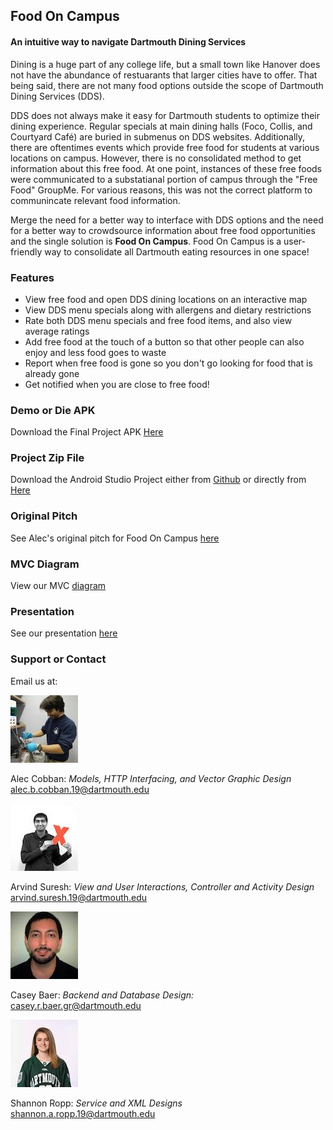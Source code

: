 ## Food On Campus 
#### An intuitive way to navigate Dartmouth Dining Services

Dining is a huge part of any college life, but a small town like Hanover does not have the abundance of restuarants that larger cities have to offer. 
That being said, there are not many food options outside the scope of Dartmouth Dining Services (DDS). 

DDS does not always make it easy for Dartmouth students to optimize their dining experience. 
Regular specials at main dining halls (Foco, Collis, and Courtyard Café) are buried in submenus on DDS websites. 
Additionally, there are oftentimes events which provide free food for students at various locations on campus. 
However, there is no consolidated method to get information about this free food. 
At one point, instances of these free foods were communicated to a substatianal portion of campus through the "Free Food" GroupMe. 
For various reasons, this was not the correct platform to communincate relevant food information. 

Merge the need for a better way to interface with DDS options and the need for a better way to crowdsource information about free food opportunities and the single solution is **Food On Campus**. 
Food On Campus is a user-friendly way to consolidate all Dartmouth eating resources in one space!

### Features

* View free food and open DDS dining locations on an interactive map
* View DDS menu specials along with allergens and dietary restrictions
* Rate both DDS menu specials and free food items, and also view average ratings
* Add free food at the touch of a button so that other people can also enjoy and less food goes to waste
* Report when free food is gone so you don't go looking for food that is already gone
* Get notified when you are close to free food!

### Demo or Die APK

Download the Final Project APK [Here](https://drive.google.com/file/d/1au26o0qeTyd8b3wigLPWSiiqzPMF_Ka1/view?usp=sharing)

### Project Zip File

Download the Android Studio Project either from [Github](https://github.com/Kephael/COSC_65_Project) or directly from [Here](https://drive.google.com/file/d/1mDVLwJvFIP-SI_Y-GrVdJzZicW6mdLk0/view?usp=sharing)

### Original Pitch

See Alec's original pitch for Food On Campus [here](https://docs.google.com/presentation/d/1QvdFvqGm-C87ybNjyPfVB344OHGPpxPpDGZ5PR9jMEQ/edit?usp=sharing)

### MVC Diagram 

View our MVC [diagram](https://docs.google.com/presentation/d/1l6hYCcAYqn51LmMGz9023cZ2ZlTTfnewfqNKfOVgdQQ/edit?usp=sharing)

### Presentation

See our presentation [here](https://docs.google.com/presentation/d/1sjiCIFkn23gA9nwI-PltsAro7yBVyxVKkIie2bWAgv4/edit?ts=5c7f9752#slide=id.g51dbe47580_1_0)

### Support or Contact

Email us at: 

<img src="images/Alec.jpg" alt="hi" class="inline"/>

Alec Cobban: _Models, HTTP Interfacing, and Vector Graphic Design_ alec.b.cobban.19@dartmouth.edu

<img src="images/Arvind.jpg" alt="hi" class="inline"/>

Arvind Suresh: _View and User Interactions, Controller and Activity Design_ arvind.suresh.19@dartmouth.edu

<img src="images/Casey.jpg" alt="hi" class="inline"/>

Casey Baer: _Backend and Database Design:_ casey.r.baer.gr@dartmouth.edu

<img src="images/shan.jpg" alt="hi" class="inline"/>

Shannon Ropp: _Service and XML Designs_ shannon.a.ropp.19@dartmouth.edu
